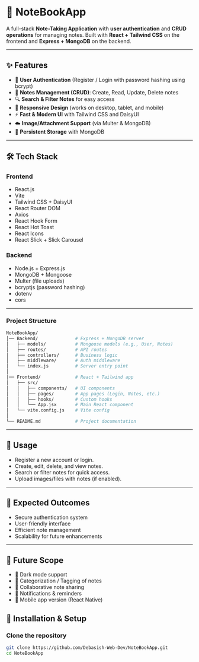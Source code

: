 # 📒 NoteBookApp

A full-stack **Note-Taking Application** with **user authentication** and **CRUD operations** for managing notes. Built with **React + Tailwind CSS** on the frontend and **Express + MongoDB** on the backend.

---

## ✨ Features
- 🔐 **User Authentication** (Register / Login with password hashing using bcrypt)
- 📝 **Notes Management (CRUD)**: Create, Read, Update, Delete notes
- 🔍 **Search & Filter Notes** for easy access
- 📱 **Responsive Design** (works on desktop, tablet, and mobile)
- ⚡ **Fast & Modern UI** with Tailwind CSS and DaisyUI
- ☁️ **Image/Attachment Support** (via Multer & MongoDB)
- 🔄 **Persistent Storage** with MongoDB

---

## 🛠️ Tech Stack

### Frontend
- React.js
- Vite
- Tailwind CSS + DaisyUI
- React Router DOM
- Axios
- React Hook Form
- React Hot Toast
- React Icons
- React Slick + Slick Carousel

### Backend
- Node.js + Express.js
- MongoDB + Mongoose
- Multer (file uploads)
- bcryptjs (password hashing)
- dotenv
- cors

---

### Project Structure
```bash
NoteBookApp/
│── Backend/              # Express + MongoDB server
│   ├── models/           # Mongoose models (e.g., User, Notes)
│   ├── routes/           # API routes
│   ├── controllers/      # Business logic
│   ├── middleware/       # Auth middleware
│   └── index.js          # Server entry point
│
│── Frontend/             # React + Tailwind app
│   ├── src/
│   │   ├── components/   # UI components
│   │   ├── pages/        # App pages (Login, Notes, etc.)
│   │   ├── hooks/        # Custom hooks
│   │   └── App.jsx       # Main React component
│   └── vite.config.js    # Vite config
│
└── README.md             # Project documentation
```

---

## 📌 Usage

- Register a new account or login.
- Create, edit, delete, and view notes.
- Search or filter notes for quick access.
- Upload images/files with notes (if enabled).

---

## 🎯 Expected Outcomes

- Secure authentication system
- User-friendly interface
- Efficient note management
- Scalability for future enhancements

---

## 🔮 Future Scope

- 🌙 Dark mode support
- 📂 Categorization / Tagging of notes
- 👥 Collaborative note sharing
- 🔔 Notifications & reminders
- 📲 Mobile app version (React Native)

## 🚀 Installation & Setup

### Clone the repository
```bash
git clone https://github.com/Debasish-Web-Dev/NoteBookApp.git
cd NoteBookApp
```
